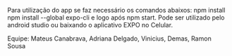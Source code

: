 Para utilização do app se faz necessário os comandos abaixos:
npm install
npm install --global expo-cli
e logo após npm start.
Pode ser utilizado pelo android studio ou baixando o aplicativo EXPO no Celular.

Equipe: Mateus Canabrava, Adriana Delgado, Vinicius, Demas, Ramon Sousa
